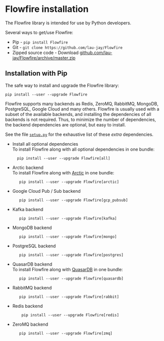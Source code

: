 # Flowfire installation
 
The Flowfire library is intended for use by Python developers.

Several ways to get/use Flowfire:

* Pip - `pip install Flowfire`
* Git - `git clone https://github.com/lau-jay/Flowfire`
* Zipped source code - Download [github.com/lau-jay/Flowfire/archive/master.zip](https://github.com/lau-jay/Flowfire/archive/master.zip)

## Installation with Pip

The safe way to install and upgrade the Flowfire library:

    pip install --user --upgrade Flowfire

Flowfire supports many backends as Redis, ZeroMQ, RabbitMQ, MongoDB, PostgreSQL, Google Cloud and many others.
Flowfire is usually used with a subset of the available backends, and installing the dependencies of all backends is not required. 
Thus, to minimize the number of dependencies, the backend dependencies are optional, but easy to install.

See the file [`setup.py`](https://github.com/lau-jay/Flowfire/blob/master/setup.py#L60)
for the exhaustive list of these *extra* dependencies.

* Install all optional dependencies  
  To install Flowfire along with all optional dependencies in one bundle:

        pip install --user --upgrade Flowfire[all]

* Arctic backend  
  To install Flowfire along with [Arctic](https://github.com/man-group/arctic/) in one bundle:

         pip install --user --upgrade Flowfire[arctic]

* Google Cloud Pub / Sub backend

         pip install --user --upgrade Flowfire[gcp_pubsub]

* Kafka backend

         pip install --user --upgrade Flowfire[kafka]

* MongoDB backend

         pip install --user --upgrade Flowfire[mongo]

* PostgreSQL backend

         pip install --user --upgrade Flowfire[postgres]

* QuasarDB backend  
  To install Flowfire along with [QuasarDB](https://quasar.ai/) in one bundle:

         pip install --user --upgrade Flowfire[quasardb]

* RabbitMQ backend

         pip install --user --upgrade Flowfire[rabbit]

* Redis backend

          pip install --user --upgrade Flowfire[redis]

* ZeroMQ backend

         pip install --user --upgrade Flowfire[zmq]

